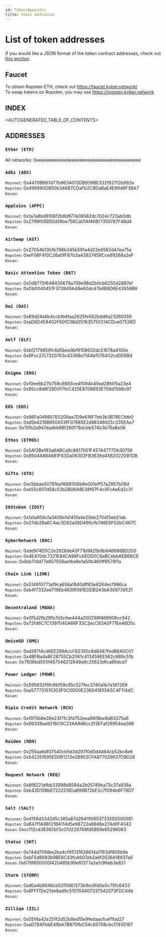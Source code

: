 ```yaml
---
id: TokensAppendix
title: Token Addresses
---
```

# List of token addresses
If you would like a JSON format of the token contract addresses, check out [this section](TrackerAPIGuide#obtaining-all-supported-tokens).

## Faucet
To obtain Ropsten ETH, check out https://faucet.kyber.network/<br>
To swap tokens on Ropsten, you may use https://ropsten.kyber.network

## INDEX

<AUTOGENERATED_TABLE_OF_CONTENTS>

## ADDRESSES
### `Ether (ETH)`
All networks: 0xeeeeeeeeeeeeeeeeeeeeeeeeeeeeeeeeeeeeeeee

### `AdEx (ADX)`
`Mainnet`: 0x4470BB87d77b963A013DB939BE332f927f2b992e\
`Ropsten`: 0x499990DB50b34687CDaFb2C8DaBaE4E99d6F38A7\
`Kovan`:

### `AppCoins (APPC)`
`Mainnet`: 0x1a7a8bd9106f2b8d977e08582dc7d24c723ab0db\
`Ropsten`: 0x2799f05B55d56be756Ca01Af40Bf7350787F48d4\
`Kovan`:

### `AirSwap (AST)`
`Mainnet`: 0x27054b13b1b798b345b591a4d22e6562d47ea75a\
`Ropsten`: 0xeF06F410C26a0fF87b3a43927459Cce99268a2eF\
`Kovan`:

### `Basic Attention Token (BAT)`
`Mainnet`: 0x0d8775f648430679a709e98d2b0cb6250d2887ef\
`Ropsten`: 0xDb0040451F373949A4Be60dcd7b6B8D6E42658B6\
`Kovan`:

### `Dai (DAI)`
`Mainnet`: 0x89d24a6b4ccb1b6faa2625fe562bdd9a23260359\
`Ropsten`: 0xaD6D458402F60fD3Bd25163575031ACDce07538D\
`Kovan`:

### `Aelf (ELF)`
`Mainnet`: 0xbf2179859fc6d5bee9bf9158632dc51678a4100e\
`Ropsten`: 0x9Fcc27c7320703c43368cf1A4bf076402cd0D6B4\
`Kovan`:

### `Enigma (ENG)`
`Mainnet`: 0xf0ee6b27b759c9893ce4f094b49ad28fd15a23e4\
`Ropsten`: 0x95cc8d8f29D0f7fcC425E8708893E759d1599c97\
`Kovan`:

### `EOS (EOS)`
`Mainnet`: 0x86Fa049857E0209aa7D9e616F7eb3b3B78ECfdb0\
`Ropsten`: 0xd5b4218B950A53fF07985E2d88346925c335EAe7\
`Kovan`: 0x15fb2a9d7dadbb88f260f78dcbb574b3b76a8e06

### `Ethos (ETHOS)`
`Mainnet`: 0x5Af2Be193a6ABCa9c8817001F45744777Db30756\
`Ropsten`: 0x9504A86A881F63Da06302FB3639d4582022097DB\
`Kovan`:

### `Gifto (GTO)`
`Mainnet`: 0xc5bbae50781be1669306b9e001eff57a2957b09d\
`Ropsten`: 0xe55c607d58c53b2B06A8E38f67F4c0FcAeEd2c31\
`Kovan`:

### `IOStoken (IOST)`
`Mainnet`: 0xfa1a856cfa3409cfa145fa4e20eb270df3eb21ab\
`Ropsten`: 0x27db28a6C4ac3D82a08D490cfb746E6F02bC467C\
`Kovan`:

### `KyberNetwork (KNC)`
`Mainnet`: 0xdd974D5C2e2928deA5F71b9825b8b646686BD200\
`Ropsten`: 0x4E470dc7321E84CA96FcAEDD0C8aBCebbAEB68C6\
`Kovan`: 0x8dc114d77e857558aefbe8e1a50b460ff9578f1a

### `Chain Link (LINK)`
`Mainnet`: 0x514910771af9ca656af840dff83e8264ecf986ca\
`Ropsten`: 0xb4f7332ed719Eb4839f091EDDB2A3bA309739521\
`Kovan`:

### `Decentraland (MANA)`
`Mainnet`: 0x0f5d2fb29fb7d3cfee444a200298f468908cc942\
`Ropsten`: 0x72fd6C7C1397040A66F33C2ecC83A0F71Ee46D5c\
`Kovan`:

### `OmiseGO (OMG)`
`Mainnet`: 0xd26114cd6EE289AccF82350c8d8487fedB8A0C07\
`Ropsten`: 0x4BFBa4a8F28755Cb2061c413459EE562c6B9c51b\
`Kovan`: 0x7606bd550f467546212649a9c25623dfca88dcd7

### `Power Ledger (POWR)`
`Mainnet`: 0x595832f8fc6bf59c85c527fec3740a1b7a361269\
`Ropsten`: 0xa577731515303F0C0D00E236041855A5C4F114dC\
`Kovan`:

### `Ripio Credit Network (RCN)`
`Mainnet`: 0xf970b8e36e23f7fc3fd752eea86f8be8d83375a6\
`Ropsten`: 0x99338aa9218C6C23AA9d8cc2f3EFaf29954ea26B\
`Kovan`:

### `Raiden (RDN)`
`Mainnet`: 0x255aa6df07540cb5d3d297f0d0d4d84cb52bc8e6\
`Ropsten`: 0x5422Ef695ED0B1213e2B953CFA877029637D9D26\
`Kovan`:

### `Request Network (REQ)`
`Mainnet`: 0x8f8221afbb33998d8584a2b05749ba73c37a938a\
`Ropsten`: 0xb43D10BbE7222519Da899B72bF2c7f094b6F79D7\
`Kovan`:

### `Salt (SALT)`
`Mainnet`: 0x4156d3342d5c385a87d264f90653733592000581\
`Ropsten`: 0xB47f1A9B121BA114d5e98722a8948e274d0F4042\
`Kovan`: 0xcc112cd38362bf3c07d226768fd5869e65296083

### `Status (SNT)`
`Mainnet`: 0x744d70fdbe2ba4cf95131626614a1763df805b9e\
`Ropsten`: 0xbF5d8683b9BE6C43fcA607eb2a6f2626A18837a6\
`Kovan`: 0x676f650000f420485b99ef0377a2e1c96eb3e821

### `Storm (STORM)`
`Mainnet`: 0xd0a4b8946cb52f0661273bfbc6fd0e0c75fc6433\
`Ropsten`: 0x8FFf7De21de8ad9c510704407337542073FDC44b\
`Kovan`:

### `Zilliqa (ZIL)`
`Mainnet`: 0x05f4a42e251f2d52b8ed15e9fedaacfcef1fad27\
`Ropsten`: 0xaD78AFbbE48bA7B670fbC54c65708cbc17450167\
`Kovan`:
